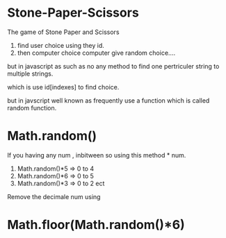 # Stone-Paper-Scissors
The game of Stone Paper and Scissors 
1. find user choice using they id.
2. then computer choice computer give random choice.... 

but in javascript as such as no any method to find one pertriculer string to multiple strings.

which is use id[indexes] to find choice.


but in javscript well known as frequently use a function which is called random function.

# Math.random()

If you having any num , inbitween so using this method * num.

1. Math.random()*5 => 0 to 4
2.  Math.random()*6 => 0 to 5
3.  Math.random()*3 => 0 to 2 ect

Remove the decimale num using 

# Math.floor(Math.random()*6)